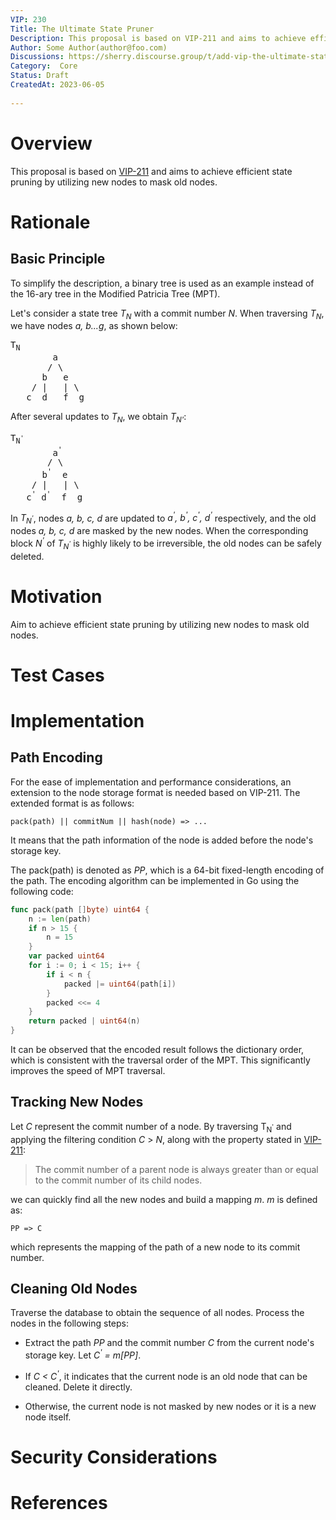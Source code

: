 ```yaml
---
VIP: 230
Title: The Ultimate State Pruner
Description: This proposal is based on VIP-211 and aims to achieve efficient state pruning by utilizing new nodes to mask old nodes.
Author: Some Author(author@foo.com)
Discussions: https://sherry.discourse.group/t/add-vip-the-ultimate-state-pruner/17
Category:  Core
Status: Draft
CreatedAt: 2023-06-05
  
---
```


# Overview

This proposal is based on [VIP-211](./VIP-211-zh_CN.md) and aims to achieve efficient state pruning by utilizing new nodes to mask old nodes.

  
# Rationale
## Basic Principle
 
To simplify the description, a binary tree is used as an example instead of the 16-ary tree in the Modified Patricia Tree (MPT).

Let's consider a state tree  *T<sub>N</sub>* with a commit number *N*. When traversing *T<sub>N</sub>*, we have nodes *a, b...g*, as shown below:

<pre>
T<sub>N</sub>
        a
       / \
      b   e
    / |   | \
   c  d   f  g
</pre>

  
After several updates to *T<sub>N</sub>*, we obtain *T<sub>N'<sup></sup></sub>*:

<pre>
T<sub>N<sup>'</sup></sub>
        a<sup>'</sup>
       / \
      b<sup>'</sup>  e
    / |   | \
   c<sup>'</sup> d<sup>'</sup>  f  g
</pre>
  
In *T<sub>N<sup>'</sup></sub>*, nodes *a, b, c, d* are updated to *a<sup>'</sup>, b<sup>'</sup>, c<sup>'</sup>, d<sup>'</sup>* respectively, and the old nodes *a, b, c, d* are masked by the new nodes. When the corresponding block *N<sup>'</sup>* of *T<sub>N<sup>'</sup></sub>* is highly likely to be irreversible, the old nodes can be safely deleted.


  
# Motivation
  
Aim to achieve efficient state pruning by utilizing new nodes to mask old nodes.
  

  

# Test Cases
  
<!--
  This section is optional for non-Core VIPs.

  The Test Cases section should include expected input/output pairs, but may include a succinct set of executable tests. It should not include project build files. No new requirements may be be introduced here (meaning an implementation following only the Specification section should pass all tests here.)
  If the test suite is too large to reasonably be included inline, then consider adding it as one or more files in `../assets/vip-####/`. External links will not be allowed

  TODO: Remove this comment before submitting
-->
  
# Implementation
  
## Path Encoding
  
For the ease of implementation and performance considerations, an extension to the node storage format is needed based on VIP-211. The extended format is as follows:
  
    pack(path) || commitNum || hash(node) => ...
  
It means that the path information of the node is added before the node's storage key.

The pack(path) is denoted as *PP*, which is a 64-bit fixed-length encoding of the path. The encoding algorithm can be implemented in Go using the following code:

```go
func pack(path []byte) uint64 {
    n := len(path)
    if n > 15 {
        n = 15
    }
    var packed uint64
    for i := 0; i < 15; i++ {
        if i < n {
            packed |= uint64(path[i])
        }
        packed <<= 4
    }
    return packed | uint64(n)
}
```
  
It can be observed that the encoded result follows the dictionary order, which is consistent with the traversal order of the MPT. This significantly improves the speed of MPT traversal.
  
## Tracking New Nodes
  
Let *C* represent the commit number of a node. By traversing T<sub>N<sup>'</sup></sub> and applying the filtering condition *C* > *N*, along with the property stated in [VIP-211](./VIP-211-zh_CN.md):

> The commit number of a parent node is always greater than or equal to the commit number of its child nodes.

we can quickly find all the new nodes and build a mapping *m*. *m* is defined as:

    PP => C

which represents the mapping of the path of a new node to its commit number.
  
## Cleaning Old Nodes
  
Traverse the database to obtain the sequence of all nodes. Process the nodes in the following steps:

  * Extract the path *PP* and the commit number *C* from the current node's storage key. Let *C<sup>'</sup> = m[PP]*.

* If *C < C<sup>'</sup>*, it indicates that the current node is an old node that can be cleaned. Delete it directly.

* Otherwise, the current node is not masked by new nodes or it is a new node itself.
  
  
# Security Considerations

<!--
  All VIPs must contain a section that discusses the security implications/considerations relevant to the proposed change. Include information that might be important for security discussions, surfaces risks and can be used throughout the life cycle of the proposal. For example, include security-relevant design decisions, concerns, important discussions, implementation-specific guidance and pitfalls, an outline of threats and risks and how they are being addressed. VIP submissions missing the "Security Considerations" section will be rejected. An VIP cannot proceed to status "Final" without a Security Considerations discussion deemed sufficient by the reviewers.

  The current placeholder is acceptable for a draft.

  TODO: Remove this comment before submitting
-->

# References
